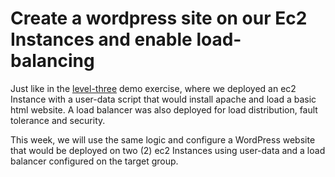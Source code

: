 # Create a wordpress site on our Ec2 Instances and enable load-balancing

Just like in the [level-three](/level-three/README.md) demo exercise, where we deployed an ec2 Instance with a user-data script that would install apache and load a basic html website. A load balancer was also deployed for load distribution, fault tolerance and security.

This week, we will use the same logic and configure a WordPress website that would be deployed on two (2) ec2 Instances using user-data and a load balancer configured on the target group.


